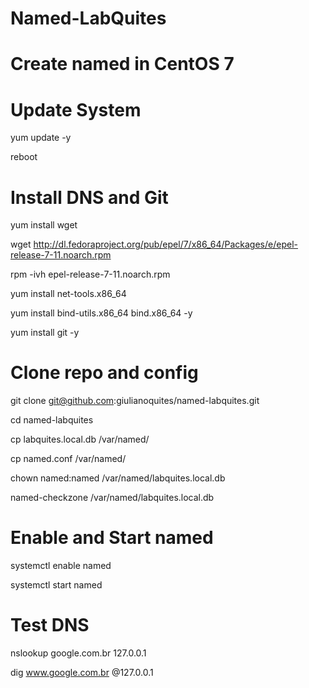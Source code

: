 # Named-LabQuites
# Create named in CentOS 7
# Update System
yum update -y
 
reboot

# Install DNS and Git 
yum install wget

wget http://dl.fedoraproject.org/pub/epel/7/x86_64/Packages/e/epel-release-7-11.noarch.rpm

rpm -ivh epel-release-7-11.noarch.rpm

yum install net-tools.x86_64

yum install bind-utils.x86_64 bind.x86_64 -y

yum install git -y

# Clone repo and config
git clone git@github.com:giulianoquites/named-labquites.git

cd named-labquites

cp labquites.local.db  /var/named/

cp named.conf  /var/named/

chown named:named /var/named/labquites.local.db

named-checkzone /var/named/labquites.local.db

# Enable and Start named
systemctl enable named

systemctl start named

# Test DNS
nslookup google.com.br  127.0.0.1

dig www.google.com.br @127.0.0.1

